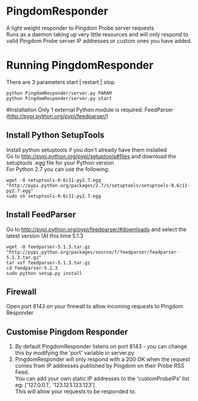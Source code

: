 PingdomResponder
================

A light weight responder to Pingdom Probe server requests  
Runs as a daemon taking up very little resources and will only respond to valid Pingdom Probe server IP addresses or custom ones you have added.

# Running PingdomResponder
There are 3 parameters start | restart | stop
```
python PingdomResponder/server.py PARAM
python PingdomResponder/server.py start
```

#Installation
Only 1 external Python module is required: FeedParser (http://pypi.python.org/pypi/feedparser/)  

## Install Python SetupTools
Install python setuptools if you don't already have them installed  
Go to http://pypi.python.org/pypi/setuptools#files and download the setuptools .egg file for your Python version  
For Python 2.7 you can use the following:
```
wget -O setuptools-0.6c11-py2.7.egg "http://pypi.python.org/packages/2.7/s/setuptools/setuptools-0.6c11-py2.7.egg"
sudo sh setuptools-0.6c11-py2.7.egg
```

## Install FeedParser
Go to http://pypi.python.org/pypi/feedparser/#downloads and select the latest version (At this time 5.1.3
```
wget -O feedparser-5.1.3.tar.gz "http://pypi.python.org/packages/source/f/feedparser/feedparser-5.1.3.tar.gz"
tar xvf feedparser-5.1.3.tar.gz
cd feedparser-5.1.3
sudo python setup.py install
```

## Firewall
Open port 8143 on your firewall to allow incoming requests to Pingdom Responder

## Customise Pingdom Responder
1. By default PingdomResponder listens on port 8143 - you can change this by modifying the 'port' variable in server.py  
2. PingdomResponder will only respond with a 200 OK when the request comes from IP addresses published by Pingdom on their Probe RSS Feed.  
You can add your own static IP addresses to the 'customProbeIPs' list eg: ['127.0.0.1', '123.123.123.123']  
This will allow your requests to be responded to.

